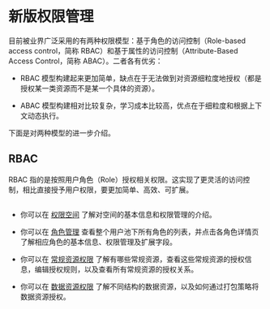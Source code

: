 # 新版权限管理

<LastUpdated/>

目前被业界广泛采用的有两种权限模型：基于角色的访问控制（Role-based access control，简称 RBAC）和基于属性的访问控制（Attribute-Based Access Control，简称 ABAC）。二者各有优劣：

* RBAC 模型构建起来更加简单，缺点在于无法做到对资源细粒度地授权（都是授权某一类资源而不是某一个具体的资源）。

* ABAC 模型构建相对比较复杂，学习成本比较高，优点在于细粒度和根据上下文动态执行。

下面是对两种模型的进一步介绍。

## RBAC

RBAC 指的是按照用户角色（Role）授权相关权限。这实现了更灵活的访问控制，相比直接授予用户权限，要更加简单、高效、可扩展。

##

* 你可以在 [权限空间](/guides/access-control/access-management-space.md) 了解对空间的基本信息和权限管理的介绍。

* 你可以在 [角色管理](/guides/access-control/role-management.md) 查看整个用户池下所有角色的列表，并点击各角色详情页了解相应角色的基本信息、权限管理及扩展字段。

* 你可以在 [常规资源权限](/guides/access-control/common-resources-access-management.md) 了解有哪些常规资源，查看这些常规资源的授权信息，编辑授权规则，以及查看所有常规资源的授权关系。

* 你可以在 [数据资源权限](/guides/access-control/data-resources-access-control.md) 了解不同结构的数据资源，以及如何通过打包策略将数据资源授权。



